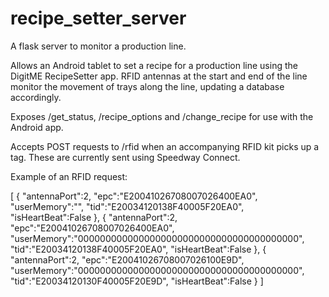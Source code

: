 # recipe_setter_server

A flask server to monitor a production line.

Allows an Android tablet to set a recipe for a production line using the DigitME RecipeSetter app. RFID antennas at the start and end of the line monitor the movement of trays along the line, updating a database accordingly.

Exposes /get_status, /recipe_options and /change_recipe for use with the Android app.

Accepts POST requests to /rfid when an accompanying RFID kit picks up a tag. These are currently sent using Speedway Connect.

Example of an RFID request:

[
   {
      "antennaPort":2,
      "epc":"E20041026708007026400EA0",
      "userMemory":"",
      "tid":"E20034120138F40005F20EA0",
      "isHeartBeat":False
   },
   {
      "antennaPort":2,
      "epc":"E20041026708007026400EA0",
      "userMemory":"0000000000000000000000000000000000000000",
      "tid":"E20034120138F40005F20EA0",
      "isHeartBeat":False
   },
   {
      "antennaPort":2,
      "epc":"E20041026708007026100E9D",
      "userMemory":"0000000000000000000000000000000000000000",
      "tid":"E20034120130F40005F20E9D",
      "isHeartBeat":False
   }
]

